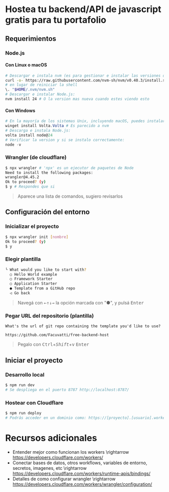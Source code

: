# Hostea tu backend/API de javascript gratis para tu portafolio
## Requerimientos
### Node.js
#### Con Linux o macOS
```bash
# Descargar e instala nvm (es para gestionar e instalar las versiones de Node):
curl -o- https://raw.githubusercontent.com/nvm-sh/nvm/v0.40.3/install.sh | bash
# en lugar de reiniciar la shell
\. "$HOME/.nvm/nvm.sh"
# Descargar e instalar Node.js:
nvm install 24 # O la version mas nueva cuando estes viendo esto
```
#### Con Windows
```Powershell
# En la mayoría de los sistemas Unix, incluyendo macOS, puedes instalar con un solo comando:
winget install Volta.Volta # Es parecido a nvm
# Descarga e instala Node.js:
volta install node@24
# Verificar la version y si se instalo correctamente:
node -v
```
### Wrangler (de cloudflare)
```bash
$ npx wrangler # 'npx' es un ejecutor de paquetes de Node
Need to install the following packages:
wrangler@4.45.2
Ok to proceed? (y) 
$ y # Respondes que si
```
> Aparece una lista de comandos, sugiero revisarlos

## Configuración del entorno

### Inicializar el proyecto
```bash
$ npx wrangler init [nombre]
Ok to proceed? (y)
$ y 
```
### Elegir plantilla
```bash
╰ What would you like to start with?
  ○ Hello World example
  ○ Framework Starter
  ○ Application Starter
  ● Template from a GitHub repo
  ◁ Go back
```
> Navegá con <kbd>←</kbd><kbd>↑</kbd><kbd>↓</kbd><kbd>→</kbd> la opción marcada con "●", y pulsá <kbd>Enter</kbd>
### Pegar URL del repositorio (plantilla)
`What's the url of git repo containing the template you'd like to use?`
```
https://github.com/Facuvatti/free-backend-host
```
> Pegalo con <kbd>Ctrl</kbd>+*<kbd>Shift</kbd>*+<kbd>v</kbd>
> <kbd>Enter</kbd>

## Iniciar el proyecto 
### Desarrollo local
```bash
$ npm run dev
# Se despliega en el puerto 8787 http://localhost:8787/ 
```
### Hostear con Cloudflare
```bash
$ npm run deploy
# Podrás acceder en un dominio como: https://[proyecto].[usuario].workers.dev/ 
```
# Recursos adicionales

- Entender mejor como funcionan los workers \rightarrow https://developers.cloudflare.com/workers/
- Conectar bases de datos, otros workflows, variables de entorno, secretos, imagenes, etc \rightarrow https://developers.cloudflare.com/workers/runtime-apis/bindings/
- Detalles de como configurar wrangler \rightarrow https://developers.cloudflare.com/workers/wrangler/configuration/